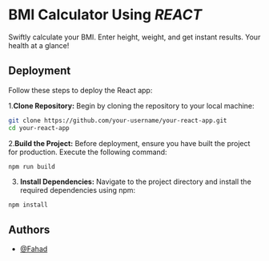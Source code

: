 
# BMI Calculator Using *REACT*
Swiftly calculate your BMI. Enter height, weight, and get instant results. Your health at a glance!



## Deployment

Follow these steps to deploy the React app:

1.**Clone Repository:**
Begin by cloning the repository to your local machine:
```bash
git clone https://github.com/your-username/your-react-app.git
cd your-react-app
```


2.**Build the Project:**
   Before deployment, ensure you have built the project for production. Execute the following command:
   ```bash
   npm run build
```
3. **Install Dependencies:**
Navigate to the project directory and install the required dependencies using npm:
```
npm install
```

## Authors

- [@Fahad](https://github.com/SyedFahad7)

